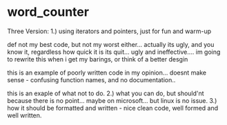 # word_counter
Three Version:
1.) using iterators and pointers, just for fun and warm-up

def not my best code, but not my worst either... actually its ugly, and you know it, regardless how quick it is its quit... ugly and ineffective.... im going to rewrite this when i get my barings, or think of a better desgin

this is an example of poorly written code in my opinion... doesnt make sense - confusing function names, and no documentation..

this is an exaple of what not to do.
2.) what you can do, but should'nt because there is no point... maybe on microsoft... but linux is no issue.
3.) how it should be formatted and written - nice clean code, well formed and well written.
